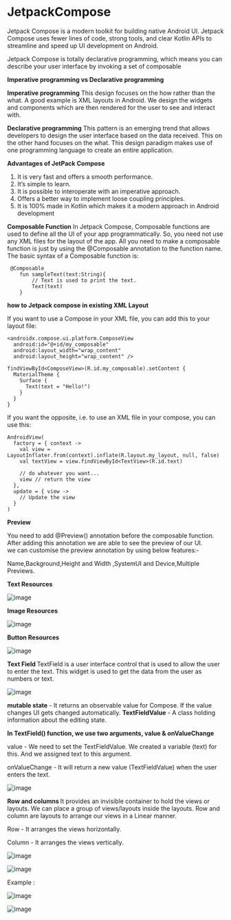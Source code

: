 # JetpackCompose

 Jetpack Compose is a modern toolkit for building native Android UI. Jetpack Compose uses fewer lines of code, strong tools, and clear Kotlin APIs to streamline and speed up UI development on Android. 

 Jetpack Compose is totally declarative programming, which means you can describe your user interface by invoking a set of composable

<b>Imperative programming vs Declarative programming</b>

<b>Imperative programming</b>
This design focuses on the how rather than the what. A good example is XML layouts in Android. We design the widgets and components which are then rendered for the user to see and interact with.

<b>Declarative programming</b>
This pattern is an emerging trend that allows developers to design the user interface based on the data received. This on the other hand focuses on the what. This design paradigm makes use of one programming language to create an entire application.

<b>Advantages of JetPack Compose</b>
1. It is very fast and offers a smooth performance.
2. It’s simple to learn.
3. It is possible to interoperate with an imperative approach.
4. Offers a better way to implement loose coupling principles.
5. It is 100% made in Kotlin which makes it a modern approach in Android development

<b>Composable Function</b>
In Jetpack Compose, Composable functions are used to define all the UI of your app programmatically. So, you need not use any XML files for the layout of the app. All you need to make a composable function is just by using the @Composable annotation to the function name. The basic syntax of a Composable function is:
```
 @Composable
    fun sampleText(text:String){
        // Text is used to print the text.
        Text(text)
    }
```
 

<b>how to Jetpack compose in existing XML Layout</b>

If you want to use a Compose in your XML file, you can add this to your layout file:

```
<androidx.compose.ui.platform.ComposeView
  android:id="@+id/my_composable"
  android:layout_width="wrap_content"
  android:layout_height="wrap_content" />
```
```
findViewById<ComposeView>(R.id.my_composable).setContent {
  MaterialTheme {
    Surface {
      Text(text = "Hello!")
    }
  }
}
```
If you want the opposite, i.e. to use an XML file in your compose, you can use this:

```
AndroidView(
  factory = { context ->
    val view = LayoutInflater.from(context).inflate(R.layout.my_layout, null, false)
    val textView = view.findViewById<TextView>(R.id.text)

    // do whatever you want...
    view // return the view
  },
  update = { view ->
    // Update the view
  }
)
```
<b>Preview</b>

You need to add @Preview() annotation before the composable function. After adding this annotation we are able to see the preview of our UI.\
we can customise the preview annotation by using below features:-

Name,Background,Height and Width ,SystemUI and Device,Multiple Previews.


<b> Text Resources </b>

![image](https://github.com/rohan5576/JetpackCompose/assets/22514415/f708617a-a068-44ab-b58c-968528e3194f)

<b> Image Resources </b>

![image](https://github.com/rohan5576/JetpackCompose/assets/22514415/10788784-87ce-4d30-90c1-89d92c7e9f93)

<b> Button Resources</b>

![image](https://github.com/rohan5576/JetpackCompose/assets/22514415/205d9532-0491-44f9-9628-6f736d5ad515)

<b> Text Field </b>
 TextField is a user interface control that is used to allow the user to enter the text. This widget is used to get the data from the user as numbers or text. 
 
![image](https://github.com/rohan5576/JetpackCompose/assets/22514415/8f6160d8-c01a-4172-8f73-9f6dfe6ef6c7)

<b>mutable state</b> -  It returns an observable value for Compose. If the value changes UI gets changed automatically. 
<b>TextFieldValue</b> - A class holding information about the editing state. 

<b>In TextField() function, we use two arguments, value & onValueChange</b>

 value - We need to set the TextFieldValue. We created a variable (text) for this. And we assigned text to this argument.

 onValueChange - It will return a new value (TextFieldValue)  when the user enters the text. 

 ![image](https://github.com/rohan5576/JetpackCompose/assets/22514415/45549b74-3a36-4819-9302-e7a283a5a2b4)


 <b> Row and columns </b>
 It provides an invisible container to hold the views or layouts. We can place a group of views/layouts inside the layouts. Row and column are layouts to arrange our views in a Linear manner. 

 Row - It arranges the views horizontally.
 
 Column - It arranges the views vertically. 

 ![image](https://github.com/rohan5576/JetpackCompose/assets/22514415/a035fa1d-226a-4490-9a63-a17704fc8caa)

 ![image](https://github.com/rohan5576/JetpackCompose/assets/22514415/be6b80a2-8c86-4e84-81ec-1e7d22db719b)

Example :

![image](https://github.com/rohan5576/JetpackCompose/assets/22514415/cf9db24a-37ab-4218-9d1a-2f2b35602dab)

![image](https://github.com/rohan5576/JetpackCompose/assets/22514415/ad9fe55a-2ee8-46f3-bab7-51579a669e30)



